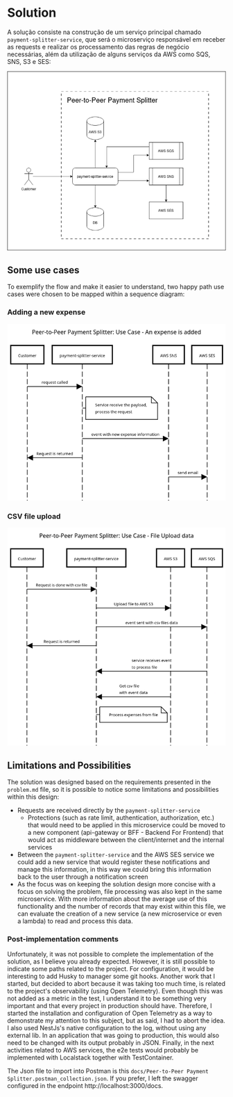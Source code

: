 # Solution

A solução consiste na construção de um serviço principal chamado `payment-splitter-service`, que será o microserviço responsável em receber as requests e realizar os processamento das regras de negócio necessárias, além da utilização de alguns serviços da AWS como SQS, SNS, S3 e SES:

![Top donw solution](./assets/solution.png) 

## Some use cases

To exemplify the flow and make it easier to understand, two happy path use cases were chosen to be mapped within a sequence diagram:

### Adding a new expense

![Expense added Sequence Diagram](./assets/add_expense/expense_added.png)

### CSV file upload

![CSV File upload Sequence Diagram](./assets/csv_upload/csv_upload.png)

## Limitations and Possibilities

The solution was designed based on the requirements presented in the `problem.md` file, so it is possible to notice some limitations and possibilities within this design:
- Requests are received directly by the `payment-splitter-service`
    - Protections (such as rate limit, authentication, authorization, etc.) that would need to be applied in this microservice could be moved to a new component (api-gateway or BFF - Backend For Frontend) that would act as middleware between the client/internet and the internal services
- Between the `payment-splitter-service` and the AWS SES service we could add a new service that would register these notifications and manage this information, in this way we could bring this information back to the user through a notification screen
- As the focus was on keeping the solution design more concise with a focus on solving the problem, file processing was also kept in the same microservice. With more information about the average use of this functionality and the number of records that may exist within this file, we can evaluate the creation of a new service (a new microservice or even a lambda) to read and process this data.

### Post-implementation comments

Unfortunately, it was not possible to complete the implementation of the solution, as I believe you already expected. However, it is still possible to indicate some paths related to the project. For configuration, it would be interesting to add Husky to manager some  git hooks. Another work that I started, but decided to abort because it was taking too much time, is related to the project's observability (using Open Telemetry). Even though this was not added as a metric in the test, I understand it to be something very important and that every project in production should have. Therefore, I started the installation and configuration of Open Telemetry as a way to demonstrate my attention to this subject, but as said, I had to abort the idea. I also used NestJs's native configuration to the log, without using any external lib. In an application that was going to production, this would also need to be changed with its output probably in JSON. Finally, in the next activities related to AWS services, the e2e tests would probably be implemented with Localstack together with TestContainer.

The Json file to import into Postman is this `docs/Peer-to-Peer Payment Splitter.postman_collection.json`. If you prefer, I left the swagger configured in the endpoint http://localhost:3000/docs.